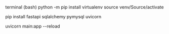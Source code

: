 terminal (bash)
python -m pip install virtualenv
source venv/Source/activate

<!-- dentro de venv -->

pip install fastapi sqlalchemy pymysql uvicorn

<!-- correr el servidor -->

uvicorn main:app --reload
